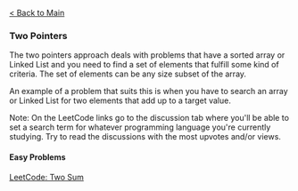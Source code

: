 [< Back to Main](./README.md)

### Two Pointers

The two pointers approach deals with problems that have a sorted array or Linked List and you need to find a set of elements that fulfill some kind of criteria. The set of elements can be any size subset of the array.

An example of a problem that suits this is when you have to search an array or Linked List for two elements that add up to a target value.

Note: On the LeetCode links go to the discussion tab where you'll be able to set a search term for whatever programming language you're currently studying. Try to read the discussions with the most upvotes and/or views.

#### Easy Problems

[LeetCode: Two Sum](https://leetcode.com/problems/two-sum/)
